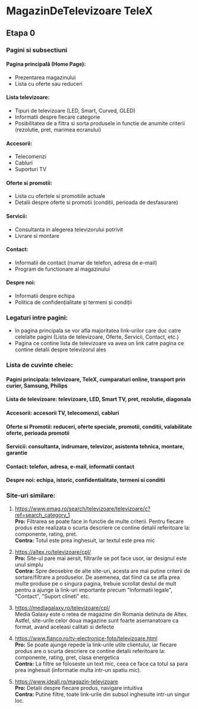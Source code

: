 # MagazinDeTelevizoare TeleX
## Etapa 0  
### Pagini si subsectiuni
#### Pagina principală (Home Page):
* Prezentarea magazinului
* Lista cu oferte sau reduceri 
#### Lista televizoare:
* Tipuri de televizoare (LED, Smart, Curved, OLED)
* Informatii despre fiecare categorie    
* Posibilitatea de a filtra si sorta produsele in functie de anumite criterii (rezolutie, pret, marimea ecranului)
#### Accesorii:
* Telecomenzi
* Cabluri
* Suporturi TV
#### Oferte si promotii:
* Lista cu ofertele si promotiile actuale
* Detalii despre oferte si promotii (conditii, perioada de desfasurare)
#### Servicii:
* Consultanta in alegerea televizorului potrivit
* Livrare si montare 
#### Contact:
* Informatii de contact (numar de telefon, adresa de e-mail)
* Program de functionare al magazinului
#### Despre noi:
* Informatii despre echipa 
* Politica de confidențialitate și termeni și condiții
### Legaturi intre pagini:
* In pagina principala se vor afla majoritatea link-urilor care duc catre celelalte pagini (Lista de televizoare, Oferte, Servicii, Contact, etc.)
* Pagina ce contine lista de televizoare va avea un link catre pagina ce contine detalii despre televizorul ales
### Lista de cuvinte cheie:
#### Pagini principala: televizoare, TeleX, cumparaturi online, transport prin curier, Samsung, Philips
#### Lista de televizoare: televizoare, LED, Smart TV, pret, rezolutie, diagonala
#### Accesorii: accesorii TV, telecomenzi, cabluri
#### Oferte si Promotii: reduceri, oferte speciale, promotii, conditii, valabilitate oferte, perioada promotii
#### Servicii: consultanta, indrumare, televizor, asistenta tehnica, montare, garantie
#### Contact: telefon, adresa, e-mail, informatii contact
#### Despre noi: echipa, istoric, confidentialitate, termeni si conditii
### Site-uri similare:
1. https://www.emag.ro/search/televizoare/televizoare/c?ref=search_category_1 <br>
**Pro:** Filtrarea se poate face in functie de multe criterii. Pentru fiecare produs este realizata o scurta descriere ce contine detalii referitoare la: componente, rating, pret. <br>
**Contra:** Totul este prea inghesuit, iar textul este prea mic

2. https://altex.ro/televizoare/cpl/ <br>
**Pro:** Site-ul pare mai aersit, filtrarile se pot face usor, iar designul este unul simplu <br>
**Contra:** Spre deosebire de alte site-uri, acesta are mai putine criterii de sortare/filtrare a produselor. De asemenea, dat fiind ca se afla prea multe produse pe o singura pagina, trebuie scrollat destul de mult pentru a ajunge la link-uri importante precum "Informatii legale", "Contact", "Suport clineti" etc.

3. https://mediagalaxy.ro/televizoare/cpl/ <br>
Media Galaxy este o retea de magazine din Romania detinuta de Altex. Astfel, site-urile celor doua magazine sunt foarte asemanatoare ca format, avand aceleasi calitati si defecte

4. https://www.flanco.ro/tv-electronice-foto/televizoare.html <br>
**Pro:** Se poate ajunge repede la link-urile utile clientului, iar fiecare produs are o scurta descriere ce contine detalii referitoare la: componente, rating, pret, clasa energetica <br>
**Contra:** La filtre se foloseste un text mic, ceea ce face ca totul sa para prea inghesuit (informatie multa intr-un spatiu mic). 

5. https://www.ideall.ro/magazin-televizoare <br>
**Pro:** Detalii despre fiecare produs, navigare intuitiva   <br>
**Contra:** Putine filtre, toate link-urile din subsol inghesuite intr-un singur loc.

 

